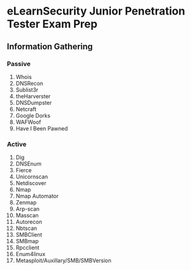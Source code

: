 # eLearnSecurity Junior Penetration Tester Exam Prep
## Information Gathering
### Passive
1. Whois
2. DNSRecon
3. Sublist3r
4. theHarverster
5. DNSDumpster
6. Netcraft
7. Google Dorks
9. WAFWoof
10. Have I Been Pawned
  
### Active
1. Dig
2. DNSEnum
3. Fierce
4. Unicornscan
5. Netdiscover
6. Nmap
7. Nmap Automator
8. Zenmap
9. Arp-scan
10. Masscan
11. Autorecon
12. Nbtscan
13. SMBClient
14. SMBmap
15. Rpcclient
16. Enum4linux
17. Metasploit/Auxillary/SMB/SMBVersion

